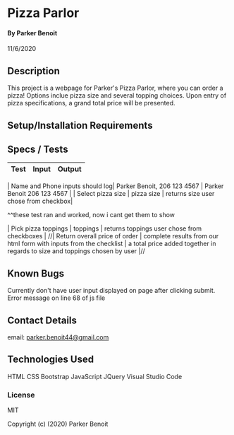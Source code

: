 <link href="css/styles.css" rel="stylesheet" type="text/css">

# Pizza Parlor

#### By Parker Benoit

11/6/2020

## Description

This project is a webpage for Parker's Pizza Parlor, where you can order a pizza! Options inclue pizza size and several topping choices. Upon entry of pizza specifications, a grand total price will be presented.

## Setup/Installation Requirements


## Specs / Tests

| Test | Input | Output |
|:---------------------- | :----------------------- | :----------------|

| Name and Phone inputs should log| Parker Benoit, 206 123 4567 | Parker Benoit 206 123 4567 |
| Select pizza size | pizza size | returns size user chose from checkbox|

^^these test ran and worked, now i cant get them to show

| Pick pizza toppings | toppings | returns toppings user chose from checkboxes |
//| Return overall price of order | complete results from our html form with inputs from the checklist | a total price added together in regards to size and toppings chosen by user |//



## Known Bugs

Currently don't have user input displayed on page after clicking submit. Error message on line 68 of js file

## Contact Details

email: parker.benoit44@gmail.com

## Technologies Used

HTML
CSS
Bootstrap
JavaScript
JQuery
Visual Studio Code


### License

MIT

Copyright (c) (2020) Parker Benoit